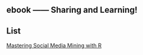 ## ebook —— Sharing and Learning!

## List

[Mastering Social Media Mining with R](https://github.com/uraboer/ebook/blob/master/Mastering%20Social%20Media%20Mining%20with%20R%20%5BeBook%5D.pdf)
